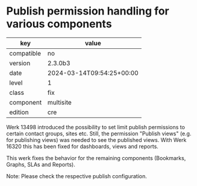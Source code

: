[//]: # (werk v2)
# Publish permission handling for various components

key        | value
---------- | ---
compatible | no
version    | 2.3.0b3
date       | 2024-03-14T09:54:25+00:00
level      | 1
class      | fix
component  | multisite
edition    | cre

Werk 13498 introduced the possibility to set limit publish permissions
to certain contact groups, sites etc. Still, the permission "Publish views"
(e.g. for publishing views) was needed to see the published views. With 
Werk 16320 this has been fixed for dashboards, views and reports.

This werk fixes the behavior for the remaining components (Bookmarks, Graphs,
SLAs and Reports).

Note: Please check the respective publish configuration.